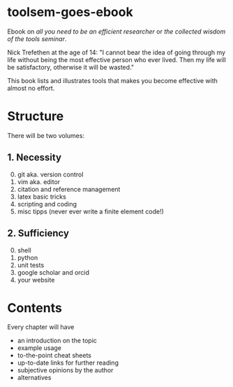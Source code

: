 # toolsem-goes-ebook

Ebook on *all you need to be an efficient researcher* or *the collected wisdom of the tools seminar*.

Nick Trefethen at the age of 14: "I cannot bear the idea of going through my life without being the most effective person who ever lived. Then my life will be satisfactory, otherwise it will be wasted."

This book lists and illustrates tools that makes you become effective with almost no effort.

# Structure

There will be two volumes:

## 1. Necessity
0. git aka. version control
0. vim aka. editor
0. citation and reference management
0. latex basic tricks
0. scripting and coding
0. misc tipps (never ever write a finite element code!)

## 2. Sufficiency
0. shell 
0. python
0. unit tests
0. google scholar and orcid
0. your website

# Contents
Every chapter will have
 - an introduction on the topic
 - example usage
 - to-the-point cheat sheets
 - up-to-date links for further reading
 - subjective opinions by the author
 - alternatives
